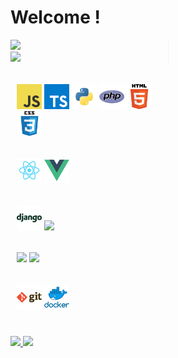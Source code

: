 <h1>Welcome !</h1>

<div style="display: block; width: 50%; border-right: 1px solid #f3f3f3">
        <div>
          <a href="https://github.com/lucianosousa021/">
                <img width="400em" src="https://github-readme-stats.vercel.app/api?username=lucianosousa021&show_icons=true&include_all_commits=true&count_private=true&custom_title=Luciano Sousa&theme=github_dark" />
          </a>
        </div>
        <div>
                <a href="https://github.com/lucianosousa021/">
                        <img width="400em" src="https://github-readme-stats.vercel.app/api/top-langs?username=lucianosousa021&theme=github_dark" />
                </a>
        </div>
</div>


##

<div style="display: block; width: 50%; backgound-color: red; margin-left: 10px">
                <h6 />
                <h6 />
        <div>
                <img width="40em" src="https://raw.githubusercontent.com/github/explore/80688e429a7d4ef2fca1e82350fe8e3517d3494d/topics/javascript/javascript.png">
                <img width="40em" src="https://raw.githubusercontent.com/github/explore/80688e429a7d4ef2fca1e82350fe8e3517d3494d/topics/typescript/typescript.png">
                <img width="40em" src="https://raw.githubusercontent.com/github/explore/80688e429a7d4ef2fca1e82350fe8e3517d3494d/topics/python/python.png">
                <img width="40em" src="https://raw.githubusercontent.com/github/explore/ccc16358ac4530c6a69b1b80c7223cd2744dea83/topics/php/php.png">
                <img width="40em" src="https://raw.githubusercontent.com/github/explore/80688e429a7d4ef2fca1e82350fe8e3517d3494d/topics/html/html.png">
                <img width="40em" src="https://raw.githubusercontent.com/github/explore/80688e429a7d4ef2fca1e82350fe8e3517d3494d/topics/css/css.png">
        </div>
        <h6 />
        <div>
                <img width="40em" src="https://raw.githubusercontent.com/github/explore/80688e429a7d4ef2fca1e82350fe8e3517d3494d/topics/react/react.png">
                <img width="40em" src="https://raw.githubusercontent.com/github/explore/80688e429a7d4ef2fca1e82350fe8e3517d3494d/topics/vue/vue.png">
        </div>
        <h6 />
        <div>
                <img width="40em" src="https://raw.githubusercontent.com/github/explore/80688e429a7d4ef2fca1e82350fe8e3517d3494d/topics/django/django.png">
                <img width="40em" src="https://d33wubrfki0l68.cloudfront.net/e937e774cbbe23635999615ad5d7732decad182a/26072/logo-small.ede75a6b.svg">
        </div>
        <h6 />
        <div>
                <img width="80em" src="https://github.com/facebook/jest/raw/main/website/static/img/jest-readme-headline.png">
                <img width="40em" src="https://camo.githubusercontent.com/4b95df4d6ca7a01afc25d27159804dc5a7d0df41d8131aaf50c9f84847dfda21/68747470733a2f2f73656c656e69756d2e6465762f696d616765732f73656c656e69756d5f6c6f676f5f7371756172655f677265656e2e706e67">
        </div>
        <h6 />
        <div>
                <img width="40em" src="https://raw.githubusercontent.com/github/explore/80688e429a7d4ef2fca1e82350fe8e3517d3494d/topics/git/git.png">
                <img width="40em" src="https://raw.githubusercontent.com/github/explore/80688e429a7d4ef2fca1e82350fe8e3517d3494d/topics/docker/docker.png">
        </div>
</div>

#
<a href="https://www.facebook.com/lucianosousa021/">
        <img src="https://img.shields.io/badge/Facebook-1877F2?style=for-the-badge&logo=facebook&logoColor=white" />
</a>
<a href="https://www.instagram.com/lucianosousa021/">
        <img src="https://img.shields.io/badge/Instagram-E4405F?style=for-the-badge&logo=instagram&logoColor=white
" />
</a>
